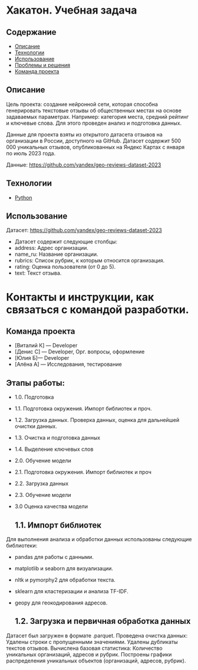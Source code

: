 # Хакатон. Учебная задача
## Содержание
- [Описание](#описание)
- [Технологии](#технологии)
- [Использование](#использование)
- [Проблемы и решения](#возможные-проблемы-и-их-решения)
- [Команда проекта](#команда-проекта)

## Описание
Цель проекта: создание нейронной сети, которая способна генерировать текстовые отзывы об общественных местах на основе задаваемых параметрах. Например: категория места, средний рейтинг и ключевые слова. 
Для этого проведен анализ и подготовка данных.

Данные для проекта взяты из открытого датасета отзывов на организации в России, доступного на GitHub. Датасет содержит 500 000 уникальных отзывов, опубликованных на Яндекс Картах с января по июль 2023 года.

Данные: https://github.com/yandex/geo-reviews-dataset-2023

## Технологии
- [Python](https://www.python.org/)

## Использование
Датасет: https://github.com/yandex/geo-reviews-dataset-2023
- Датасет содержит следующие столбцы:
- address: Адрес организации.
- name_ru: Название организации.
- rubrics: Список рубрик, к которым относится организация.
- rating: Оценка пользователя (от 0 до 5).
- text: Текст отзыва.

# Контакты и инструкции, как связаться с командой разработки.


## Команда проекта
- [Виталий К] — Developer
- [Денис С] — Developer, Орг. вопросы, оформление
- [Юлия Б]— Developer
- [Алёна А] — Исследования, тестирование

## Этапы работы:
- 1.0. Подготовка   
- 1.1. Подготовка окружения. Импорт библиотек и проч.
- 1.2. Загрузка данных. Проверка данных, оценка для дальнейшей очистки данных.
- 1.3. Очистка и подготовка данных
- 1.4. Выделение ключевых слов
- 2.0. Обучение модели
- 2.1. Подготовка окружения. Импорт библиотек и проч
- 2.2. Загрузка данных
- 2.3. Обучение модели
- 3.0 Оценка качества модели

  ## 1.1. Импорт библиотек
Для выполнения анализа и обработки данных использованы следующие библиотеки:
- pandas для работы с данными.
- matplotlib и seaborn для визуализации.
- nltk и pymorphy2 для обработки текста.
- sklearn для кластеризации и анализа TF-IDF.
- geopy для геокодирования адресов.

  ## 1.2. Загрузка и первичная обработка данных
Датасет был загружен в формате .parquet.
Проведена очистка данных:
Удалены строки с пропущенными значениями.
Удалены дубликаты текстов отзывов.
Вычислена базовая статистика:
Количество уникальных организаций, адресов и рубрик.
Построены графики распределения уникальных объектов (организаций, адресов, рубрик).

